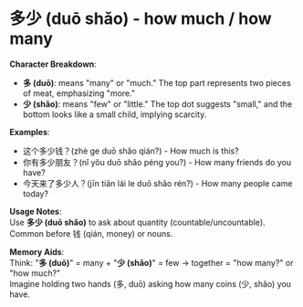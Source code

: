 # **多少 (duō shǎo) - how much / how many**

**Character Breakdown**:  
- **多 (duō)**: means "many" or "much." The top part represents two pieces of meat, emphasizing "more."  
- **少 (shǎo)**: means "few" or "little." The top dot suggests "small," and the bottom looks like a small child, implying scarcity.

**Examples**:  
- 这个多少钱？(zhè ge duō shǎo qián?) - How much is this?  
- 你有多少朋友？(nǐ yǒu duō shǎo péng you?) - How many friends do you have?  
- 今天来了多少人？(jīn tiān lái le duō shǎo rén?) - How many people came today?

**Usage Notes**:  
Use **多少 (duō shǎo)** to ask about quantity (countable/uncountable). Common before 钱 (qián, money) or nouns.

**Memory Aids**:  
Think: "**多 (duō)**" = many + "**少 (shǎo)**" = few → together = "how many?" or "how much?"  
Imagine holding two hands (多, duō) asking how many coins (少, shǎo) you have.